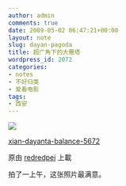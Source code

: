 ```yaml
---
author: admin
comments: true
date: 2009-05-02 06:47:21+00:00
layout: note
slug: dayan-pagoda
title: 超广角下的大雁塔
wordpress_id: 2072
categories:
- notes
- 不好归类
- 爱看电影
tags:
- 西安
---
```



[![](http://farm4.static.flickr.com/3610/3493530136_d80476f201_m.jpg)](http://www.flickr.com/photos/lookoo/3493530136/)
  


[xian-dayanta-balance-5672](http://www.flickr.com/photos/lookoo/3493530136/)
  

原由 [redredpei](http://www.flickr.com/people/lookoo/) 上載




拍了一上午，这张照片最满意。
  


